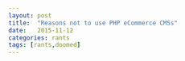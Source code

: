 ```yaml
---
layout: post
title:  "Reasons not to use PHP eCommerce CMSs"
date:   2015-11-12
categories: rants
tags: [rants,doomed]
---
```



